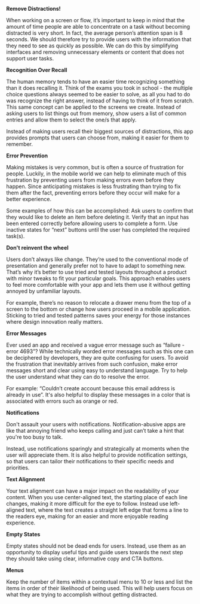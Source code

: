 **Remove Distractions!**     

When working on a screen or flow, it’s important to keep in mind that the amount of time people are able to concentrate on a task without becoming distracted is very short. In fact, the average person’s attention span is 8 seconds. We should therefore try to provide users with the information that they need to see as quickly as possible. We can do this by simplifying interfaces and removing unnecessary elements or content that does not support user tasks.     

**Recognition Over Recall**      

The human memory tends to have an easier time recognizing something than it does recalling it. Think of the exams you took in school - the multiple choice questions always seemed to be easier to solve, as all you had to do was recognize the right answer, instead of having to think of it from scratch. This same concept can be applied to the screens we create. Instead of asking users to list things out from memory, show users a list of common entries and allow them to select the one/s that apply.     

Instead of making users recall their biggest sources of distractions, this app provides prompts that users can choose from, making it easier for them to remember.

**Error Prevention**      

Making mistakes is very common, but is often a source of frustration for people. Luckily, in the mobile world we can help to eliminate much of this frustration by preventing users from making errors even before they happen. Since anticipating mistakes is less frustrating than trying to fix them after the fact, preventing errors before they occur will make for a better experience.   

Some examples of how this can be accomplished:
Ask users to confirm that they would like to delete an item before deleting it.
Verify that an input has been entered correctly before allowing users to complete a form.
Use inactive states for “next” buttons until the user has completed the required task(s).      

**Don't reinvent the wheel**    

Users don’t always like change. They’re used to the conventional mode of presentation and generally prefer not to have to adapt to something new. That’s why it’s better to use tried and tested layouts throughout a product with minor tweaks to fit your particular goals. This approach enables users to feel more comfortable with your app and lets them use it without getting annoyed by unfamiliar layouts.     

For example, there’s no reason to relocate a drawer menu from the top of a screen to the bottom or change how users proceed in a mobile application. Sticking to tried and tested patterns saves your energy for those instances where design innovation really matters.    

**Error Messages**     

Ever used an app and received a vague error message such as “failure - error 4693”? While technically worded error messages such as this one can be deciphered by developers, they are quite confusing for users. To avoid the frustration that inevitably arrives from such confusion, make error messages short and clear using easy to understand language. Try to help the user understand what they can do to resolve the error.     

For example: “Couldn’t create account because this email address is already in use”. It's also helpful to display these messages in a color that is associated with errors such as orange or red.

**Notifications**    

Don't assault your users with notifications. Notification-abusive apps are like that annoying friend who keeps calling and just can’t take a hint that you're too busy to talk.     

Instead, use notifications sparingly and strategically at moments when the user will appreciate them. It is also helpful to provide notification settings, so that users can tailor their notifications to their specific needs and priorities.      

**Text Alignment**     

Your text alignment can have a major impact on the readability of your content. When you use center-aligned text, the starting place of each line changes, making it more difficult for the eye to follow. Instead use left-aligned text, where the text creates a straight left edge that forms a line to the readers eye, making for an easier and more enjoyable reading experience.       

**Empty States**        

Empty states should not be dead ends for users. Instead, use them as an opportunity to display useful tips and guide users towards the next step they should take using clear, informative copy and CTA buttons.

**Menus**       

Keep the number of items within a contextual menu to 10 or less and list the items in order of their likelihood of being used. This will help users focus on what they are trying to accomplish without getting distracted.
